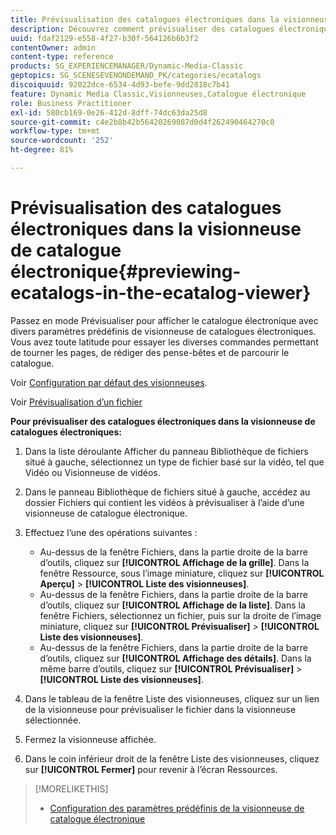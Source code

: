 ```yaml
---
title: Prévisualisation des catalogues électroniques dans la visionneuse de catalogue électronique
description: Découvrez comment prévisualiser des catalogues électroniques dans la visionneuse de catalogue électronique.
uuid: fdaf2129-e558-4f27-b30f-564126b6b3f2
contentOwner: admin
content-type: reference
products: SG_EXPERIENCEMANAGER/Dynamic-Media-Classic
geptopics: SG_SCENESEVENONDEMAND_PK/categories/ecatalogs
discoiquuid: 92022dce-6534-4d93-befe-9dd2818c7b41
feature: Dynamic Media Classic,Visionneuses,Catalogue électronique
role: Business Practitioner
exl-id: 580cb169-0e26-412d-8dff-74dc63da25d8
source-git-commit: c4e2b8b42b56420269087d0d4f262490464270c0
workflow-type: tm+mt
source-wordcount: '252'
ht-degree: 81%

---
```


# Prévisualisation des catalogues électroniques dans la visionneuse de catalogue électronique{#previewing-ecatalogs-in-the-ecatalog-viewer}

Passez en mode Prévisualiser pour afficher le catalogue électronique avec divers paramètres prédéfinis de visionneuse de catalogues électroniques. Vous avez toute latitude pour essayer les diverses commandes permettant de tourner les pages, de rédiger des pense-bêtes et de parcourir le catalogue.

Voir [Configuration par défaut des visionneuses](application-setup.md#configuring_default_viewers).

Voir [Prévisualisation d’un fichier](previewing-asset.md#previewing_an_asset)

**Pour prévisualiser des catalogues électroniques dans la visionneuse de catalogues électroniques:**

1. Dans la liste déroulante Afficher du panneau Bibliothèque de fichiers situé à gauche, sélectionnez un type de fichier basé sur la vidéo, tel que Vidéo ou Visionneuse de vidéos.
1. Dans le panneau Bibliothèque de fichiers situé à gauche, accédez au dossier Fichiers qui contient les vidéos à prévisualiser à l’aide d’une visionneuse de catalogue électronique.
1. Effectuez l’une des opérations suivantes :

   * Au-dessus de la fenêtre Fichiers, dans la partie droite de la barre d’outils, cliquez sur **[!UICONTROL Affichage de la grille]**. Dans la fenêtre Ressource, sous l’image miniature, cliquez sur **[!UICONTROL Aperçu]** > **[!UICONTROL Liste des visionneuses]**.
   * Au-dessus de la fenêtre Fichiers, dans la partie droite de la barre d’outils, cliquez sur **[!UICONTROL Affichage de la liste]**. Dans la fenêtre Fichiers, sélectionnez un fichier, puis sur la droite de l’image miniature, cliquez sur **[!UICONTROL Prévisualiser]** > **[!UICONTROL Liste des visionneuses]**.
   * Au-dessus de la fenêtre Fichiers, dans la partie droite de la barre d’outils, cliquez sur **[!UICONTROL Affichage des détails]**. Dans la même barre d’outils, cliquez sur **[!UICONTROL Prévisualiser]** > **[!UICONTROL Liste des visionneuses]**.

1. Dans le tableau de la fenêtre Liste des visionneuses, cliquez sur un lien de la visionneuse pour prévisualiser le fichier dans la visionneuse sélectionnée.
1. Fermez la visionneuse affichée.
1. Dans le coin inférieur droit de la fenêtre Liste des visionneuses, cliquez sur **[!UICONTROL Fermer]** pour revenir à l’écran Ressources.

>[!MORELIKETHIS]
>
>* [Configuration des paramètres prédéfinis de la visionneuse de catalogue électronique](setting-ecatalog-viewer-presets.md#setting_up_ecatalog_viewer_presets)

